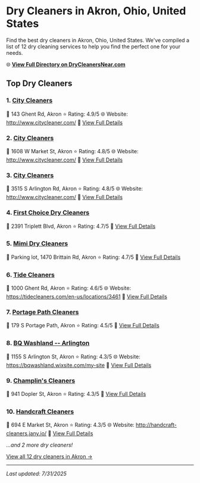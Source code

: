 # Dry Cleaners in Akron, Ohio, United States

Find the best dry cleaners in Akron, Ohio, United States. We've compiled a list of 12 dry cleaning services to help you find the perfect one for your needs.

🌐 **[View Full Directory on DryCleanersNear.com](https://drycleanersnear.com/city/US/Ohio/Akron)**

## Top Dry Cleaners

### 1. [City Cleaners](https://drycleanersnear.com/dryCleaner/6875b6319b5c02c2ea277c49/city-cleaners)
📍 143 Ghent Rd, Akron
⭐ Rating: 4.9/5
🌐 Website: http://www.citycleaner.com/
🔗 [View Full Details](https://drycleanersnear.com/dryCleaner/6875b6319b5c02c2ea277c49/city-cleaners)

### 2. [City Cleaners](https://drycleanersnear.com/dryCleaner/6875b6309b5c02c2ea277c0b/city-cleaners)
📍 1608 W Market St, Akron
⭐ Rating: 4.8/5
🌐 Website: http://www.citycleaner.com/
🔗 [View Full Details](https://drycleanersnear.com/dryCleaner/6875b6309b5c02c2ea277c0b/city-cleaners)

### 3. [City Cleaners](https://drycleanersnear.com/dryCleaner/6875b6319b5c02c2ea277c2b/city-cleaners)
📍 3515 S Arlington Rd, Akron
⭐ Rating: 4.8/5
🌐 Website: http://www.citycleaner.com/
🔗 [View Full Details](https://drycleanersnear.com/dryCleaner/6875b6319b5c02c2ea277c2b/city-cleaners)

### 4. [First Choice Dry Cleaners](https://drycleanersnear.com/dryCleaner/6875b6399b5c02c2ea277d2f/first-choice-dry-cleaners)
📍 2391 Triplett Blvd, Akron
⭐ Rating: 4.7/5
🔗 [View Full Details](https://drycleanersnear.com/dryCleaner/6875b6399b5c02c2ea277d2f/first-choice-dry-cleaners)

### 5. [Mimi Dry Cleaners](https://drycleanersnear.com/dryCleaner/6875b6969b5c02c2ea278065/mimi-dry-cleaners)
📍 Parking lot, 1470 Brittain Rd, Akron
⭐ Rating: 4.7/5
🔗 [View Full Details](https://drycleanersnear.com/dryCleaner/6875b6969b5c02c2ea278065/mimi-dry-cleaners)

### 6. [Tide Cleaners](https://drycleanersnear.com/dryCleaner/6875b6c49b5c02c2ea27824e/tide-cleaners)
📍 1000 Ghent Rd, Akron
⭐ Rating: 4.6/5
🌐 Website: https://tidecleaners.com/en-us/locations/3461
🔗 [View Full Details](https://drycleanersnear.com/dryCleaner/6875b6c49b5c02c2ea27824e/tide-cleaners)

### 7. [Portage Path Cleaners](https://drycleanersnear.com/dryCleaner/6875b6ad9b5c02c2ea27811f/portage-path-cleaners)
📍 179 S Portage Path, Akron
⭐ Rating: 4.5/5
🔗 [View Full Details](https://drycleanersnear.com/dryCleaner/6875b6ad9b5c02c2ea27811f/portage-path-cleaners)

### 8. [BQ Washland -- Arlington](https://drycleanersnear.com/dryCleaner/6875b67d9b5c02c2ea277faf/bq-washland-arlington)
📍 1155 S Arlington St, Akron
⭐ Rating: 4.3/5
🌐 Website: https://bqwashland.wixsite.com/my-site
🔗 [View Full Details](https://drycleanersnear.com/dryCleaner/6875b67d9b5c02c2ea277faf/bq-washland-arlington)

### 9. [Champlin's Cleaners](https://drycleanersnear.com/dryCleaner/6875b69e9b5c02c2ea2780a5/champlin-s-cleaners)
📍 941 Dopler St, Akron
⭐ Rating: 4.3/5
🔗 [View Full Details](https://drycleanersnear.com/dryCleaner/6875b69e9b5c02c2ea2780a5/champlin-s-cleaners)

### 10. [Handcraft Cleaners](https://drycleanersnear.com/dryCleaner/6875b6b49b5c02c2ea278151/handcraft-cleaners)
📍 694 E Market St, Akron
⭐ Rating: 4.3/5
🌐 Website: http://handcraft-cleaners.jany.io/
🔗 [View Full Details](https://drycleanersnear.com/dryCleaner/6875b6b49b5c02c2ea278151/handcraft-cleaners)


*...and 2 more dry cleaners!*

[View all 12 dry cleaners in Akron →](https://drycleanersnear.com/city/US/Ohio/Akron)

---

*Last updated: 7/31/2025*
